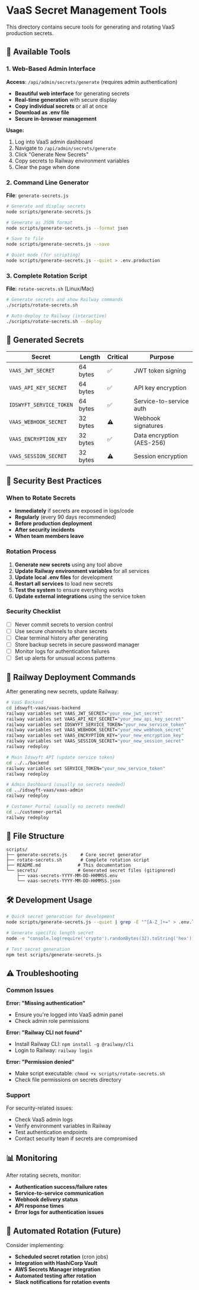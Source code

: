# VaaS Secret Management Tools

This directory contains secure tools for generating and rotating VaaS production secrets.

## 🔐 Available Tools

### 1. Web-Based Admin Interface
**Access**: `/api/admin/secrets/generate` (requires admin authentication)

- **Beautiful web interface** for generating secrets
- **Real-time generation** with secure display
- **Copy individual secrets** or all at once
- **Download as .env file**
- **Secure in-browser management**

**Usage:**
1. Log into VaaS admin dashboard
2. Navigate to `/api/admin/secrets/generate`
3. Click "Generate New Secrets"
4. Copy secrets to Railway environment variables
5. Clear the page when done

### 2. Command Line Generator
**File**: `generate-secrets.js`

```bash
# Generate and display secrets
node scripts/generate-secrets.js

# Generate as JSON format
node scripts/generate-secrets.js --format json

# Save to file
node scripts/generate-secrets.js --save

# Quiet mode (for scripting)
node scripts/generate-secrets.js --quiet > .env.production
```

### 3. Complete Rotation Script
**File**: `rotate-secrets.sh` (Linux/Mac)

```bash
# Generate secrets and show Railway commands
./scripts/rotate-secrets.sh

# Auto-deploy to Railway (interactive)
./scripts/rotate-secrets.sh --deploy
```

## 🔑 Generated Secrets

| Secret | Length | Critical | Purpose |
|--------|--------|----------|---------|
| `VAAS_JWT_SECRET` | 64 bytes | ✅ | JWT token signing |
| `VAAS_API_KEY_SECRET` | 64 bytes | ✅ | API key encryption |
| `IDSWYFT_SERVICE_TOKEN` | 64 bytes | ✅ | Service-to-service auth |
| `VAAS_WEBHOOK_SECRET` | 32 bytes | ⚠️ | Webhook signatures |
| `VAAS_ENCRYPTION_KEY` | 32 bytes | ✅ | Data encryption (AES-256) |
| `VAAS_SESSION_SECRET` | 32 bytes | ⚠️ | Session encryption |

## 🚨 Security Best Practices

### When to Rotate Secrets
- **Immediately** if secrets are exposed in logs/code
- **Regularly** (every 90 days recommended)
- **Before production deployment**
- **After security incidents**
- **When team members leave**

### Rotation Process
1. **Generate new secrets** using any tool above
2. **Update Railway environment variables** for all services
3. **Update local .env files** for development
4. **Restart all services** to load new secrets
5. **Test the system** to ensure everything works
6. **Update external integrations** using the service token

### Security Checklist
- [ ] Never commit secrets to version control
- [ ] Use secure channels to share secrets
- [ ] Clear terminal history after generating
- [ ] Store backup secrets in secure password manager
- [ ] Monitor logs for authentication failures
- [ ] Set up alerts for unusual access patterns

## 🚂 Railway Deployment Commands

After generating new secrets, update Railway:

```bash
# VaaS Backend
cd idswyft-vaas/vaas-backend
railway variables set VAAS_JWT_SECRET="your_new_jwt_secret"
railway variables set VAAS_API_KEY_SECRET="your_new_api_key_secret"
railway variables set IDSWYFT_SERVICE_TOKEN="your_new_service_token"
railway variables set VAAS_WEBHOOK_SECRET="your_new_webhook_secret"
railway variables set VAAS_ENCRYPTION_KEY="your_new_encryption_key"
railway variables set VAAS_SESSION_SECRET="your_new_session_secret"
railway redeploy

# Main Idswyft API (update service token)
cd ../../backend
railway variables set SERVICE_TOKEN="your_new_service_token"
railway redeploy

# Admin Dashboard (usually no secrets needed)
cd ../idswyft-vaas/vaas-admin
railway redeploy

# Customer Portal (usually no secrets needed)
cd ../customer-portal
railway redeploy
```

## 📁 File Structure

```
scripts/
├── generate-secrets.js     # Core secret generator
├── rotate-secrets.sh       # Complete rotation script
├── README.md              # This documentation
└── secrets/               # Generated secret files (gitignored)
    ├── vaas-secrets-YYYY-MM-DD-HHMMSS.env
    └── vaas-secrets-YYYY-MM-DD-HHMMSS.json
```

## 🛠️ Development Usage

```bash
# Quick secret generation for development
node scripts/generate-secrets.js --quiet | grep -E "^[A-Z_]+=" > .env.local

# Generate specific length secret
node -e "console.log(require('crypto').randomBytes(32).toString('hex'))"

# Test secret generation
npm test scripts/generate-secrets.js
```

## ⚠️ Troubleshooting

### Common Issues

**Error: "Missing authentication"**
- Ensure you're logged into VaaS admin panel
- Check admin role permissions

**Error: "Railway CLI not found"**
- Install Railway CLI: `npm install -g @railway/cli`
- Login to Railway: `railway login`

**Error: "Permission denied"**
- Make script executable: `chmod +x scripts/rotate-secrets.sh`
- Check file permissions on secrets directory

### Support

For security-related issues:
- Check VaaS admin logs
- Verify environment variables in Railway
- Test authentication endpoints
- Contact security team if secrets are compromised

## 📊 Monitoring

After rotating secrets, monitor:
- **Authentication success/failure rates**
- **Service-to-service communication**
- **Webhook delivery status**
- **API response times**
- **Error logs for authentication issues**

## 🔄 Automated Rotation (Future)

Consider implementing:
- **Scheduled secret rotation** (cron jobs)
- **Integration with HashiCorp Vault**
- **AWS Secrets Manager integration**
- **Automated testing after rotation**
- **Slack notifications for rotation events**